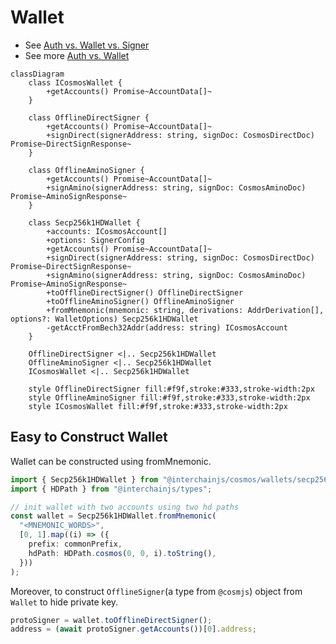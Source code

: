 # Wallet

- See [Auth vs. Wallet vs. Signer](/docs/auth-wallet-signer.md)
- See more [Auth vs. Wallet](/docs/auth.md#auth-vs-wallet)

```mermaid
classDiagram
    class ICosmosWallet {
        +getAccounts() Promise~AccountData[]~
    }

    class OfflineDirectSigner {
        +getAccounts() Promise~AccountData[]~
        +signDirect(signerAddress: string, signDoc: CosmosDirectDoc) Promise~DirectSignResponse~
    }

    class OfflineAminoSigner {
        +getAccounts() Promise~AccountData[]~
        +signAmino(signerAddress: string, signDoc: CosmosAminoDoc) Promise~AminoSignResponse~
    }

    class Secp256k1HDWallet {
        +accounts: ICosmosAccount[]
        +options: SignerConfig
        +getAccounts() Promise~AccountData[]~
        +signDirect(signerAddress: string, signDoc: CosmosDirectDoc) Promise~DirectSignResponse~
        +signAmino(signerAddress: string, signDoc: CosmosAminoDoc) Promise~AminoSignResponse~
        +toOfflineDirectSigner() OfflineDirectSigner
        +toOfflineAminoSigner() OfflineAminoSigner
        +fromMnemonic(mnemonic: string, derivations: AddrDerivation[], options?: WalletOptions) Secp256k1HDWallet
        -getAcctFromBech32Addr(address: string) ICosmosAccount
    }

    OfflineDirectSigner <|.. Secp256k1HDWallet
    OfflineAminoSigner <|.. Secp256k1HDWallet
    ICosmosWallet <|.. Secp256k1HDWallet

    style OfflineDirectSigner fill:#f9f,stroke:#333,stroke-width:2px
    style OfflineAminoSigner fill:#f9f,stroke:#333,stroke-width:2px
    style ICosmosWallet fill:#f9f,stroke:#333,stroke-width:2px
```

## Easy to Construct Wallet

Wallet can be constructed using fromMnemonic.

```ts
import { Secp256k1HDWallet } from "@interchainjs/cosmos/wallets/secp256k1hd";
import { HDPath } from "@interchainjs/types";

// init wallet with two accounts using two hd paths
const wallet = Secp256k1HDWallet.fromMnemonic(
  "<MNEMONIC_WORDS>",
  [0, 1].map((i) => ({
    prefix: commonPrefix,
    hdPath: HDPath.cosmos(0, 0, i).toString(),
  }))
);
```

Moreover, to construct `OfflineSigner`(a type from `@cosmjs`) object from `Wallet` to hide private key.

```ts
protoSigner = wallet.toOfflineDirectSigner();
address = (await protoSigner.getAccounts())[0].address;
```
